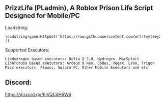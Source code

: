 ## PrizzLife (PLadmin), A Roblox Prison Life Script Designed for Mobile/PC
Loadstring:
```
loadstring(game:HttpGet('https://raw.githubusercontent.com/wrtrteyteey23ee/PrizzLife/refs/heads/main/pladmin.lua'))()
```

Supported Executors:
```
LibHydrogen based executors: Delta X 2.0, Hydrogen, MacSploit
LibArceusX based executors: Arceus X Neo, Codex, VegaX, Evon, Trigon
Misc executors: Fluxus, Solara PC, Other Mobile Executors and etc
```

## Discord:
https://discord.gg/EjVQCdH6W6
